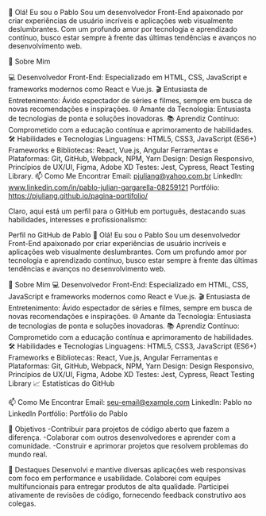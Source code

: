 👋 Olá! Eu sou o Pablo
Sou um desenvolvedor Front-End apaixonado por criar experiências de usuário incríveis e aplicações web visualmente deslumbrantes. Com um profundo amor por tecnologia e aprendizado contínuo, busco estar sempre à frente das últimas tendências e avanços no desenvolvimento web.

🚀 Sobre Mim

💻 Desenvolvedor Front-End: Especializado em HTML, CSS, JavaScript e frameworks modernos como React e Vue.js.
🎬 Entusiasta de Entretenimento: Ávido espectador de séries e filmes, sempre em busca de novas recomendações e inspirações.
🌐 Amante da Tecnologia: Entusiasta de tecnologias de ponta e soluções inovadoras.
📚 Aprendiz Contínuo: Comprometido com a educação contínua e aprimoramento de habilidades.
🛠️ Habilidades e Tecnologias
Linguagens: HTML5, CSS3, JavaScript (ES6+)
Frameworks e Bibliotecas: React, Vue.js, Angular
Ferramentas e Plataformas: Git, GitHub, Webpack, NPM, Yarn
Design: Design Responsivo, Princípios de UX/UI, Figma, Adobe XD
Testes: Jest, Cypress, React Testing Library.
📫 Como Me Encontrar
Email: pjuliang@yahoo.com.br
LinkedIn: www.linkedin.com/in/pablo-julian-gargarella-08259121
Portfólio:  https://pjuliang.github.io/pagina-portifolio/

Claro, aqui está um perfil para o GitHub em português, destacando suas habilidades, interesses e profissionalismo:

Perfil no GitHub de Pablo
👋 Olá! Eu sou o Pablo
Sou um desenvolvedor Front-End apaixonado por criar experiências de usuário incríveis e aplicações web visualmente deslumbrantes. Com um profundo amor por tecnologia e aprendizado contínuo, busco estar sempre à frente das últimas tendências e avanços no desenvolvimento web.

🚀 Sobre Mim
💻 Desenvolvedor Front-End: Especializado em HTML, CSS, JavaScript e frameworks modernos como React e Vue.js.
🎬 Entusiasta de Entretenimento: Ávido espectador de séries e filmes, sempre em busca de novas recomendações e inspirações.
🌐 Amante da Tecnologia: Entusiasta de tecnologias de ponta e soluções inovadoras.
📚 Aprendiz Contínuo: Comprometido com a educação contínua e aprimoramento de habilidades.
🛠️ Habilidades e Tecnologias
Linguagens: HTML5, CSS3, JavaScript (ES6+)
Frameworks e Bibliotecas: React, Vue.js, Angular
Ferramentas e Plataformas: Git, GitHub, Webpack, NPM, Yarn
Design: Design Responsivo, Princípios de UX/UI, Figma, Adobe XD
Testes: Jest, Cypress, React Testing Library
📈 Estatísticas do GitHub

📫 Como Me Encontrar
Email: seu-email@example.com
LinkedIn: Pablo no LinkedIn
Portfólio: Portfólio do Pablo

🎯 Objetivos
-Contribuir para projetos de código aberto que fazem a diferença.
-Colaborar com outros desenvolvedores e aprender com a comunidade.
-Construir e aprimorar projetos que resolvem problemas do mundo real.

🌟 Destaques
Desenvolvi e mantive diversas aplicações web responsivas com foco em performance e usabilidade.
Colaborei com equipes multifuncionais para entregar produtos de alta qualidade.
Participei ativamente de revisões de código, fornecendo feedback construtivo aos colegas.


